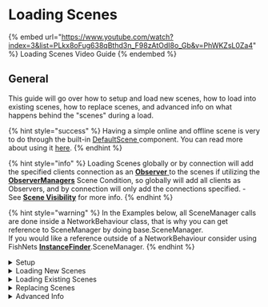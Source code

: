 # Loading Scenes

{% embed url="https://www.youtube.com/watch?index=3&list=PLkx8oFug638qBthd3n_F98zAtOdI8o_Gb&v=PhWKZsL0Za4" %}
Loading Scenes Video Guide
{% endembed %}

## General

This guide will go over how to setup and load new scenes, how to load into existing scenes, how to replace scenes, and advanced info on what happens behind the "scenes" during a load.

{% hint style="success" %}
Having a simple online and offline scene is very to do through the built-in [DefaultScene ](../../../../fishnet-building-blocks/components/utilities/defaultscene.md)component. You can read more about using it [here](automatic-online-and-offline-scenes.md).
{% endhint %}

{% hint style="info" %}
Loading Scenes globally or by connection will add the specified clients connection as an [**Observer** ](../../observers/)to the scenes if utilizing the [**ObserverManagers**](../../../../fishnet-building-blocks/components/managers/observermanager/) Scene Condition, so globally will add all clients as Observers, and by connection will only add the connections specified. - See [**Scene Visibility**](../scene-visibility.md) for more info.
{% endhint %}

{% hint style="warning" %}
In the Examples below, all SceneManager calls are done inside a NetworkBehaviour class, that is why you can get reference to SceneManager by doing base.SceneManager.\
If you would like a reference outside of a NetworkBehaviour consider using FishNets [**InstanceFinder**](../../instancefinder-guides.md).SceneManager.
{% endhint %}

<details>

<summary>Setup</summary>

Before calling the SceneManagers Load Scene functions you will need to setup the load data to tell the [**SceneManager**](../../../../fishnet-building-blocks/components/managers/scenemanager.md) how you want it to handle the scene load.

#### SceneLookupData

[**SceneLookupData**](../scene-data/scenelookupdata.md) is the class used to specify what scene you want the [**SceneManager**](../../../../fishnet-building-blocks/components/managers/scenemanager.md) to load. You do not need to create the lookup data manually but can instead use the SceneLoadData constructors which will create the SceneLookupData automatically.

#### SceneLoadData

When loading a scene in any way, you must pass in an instance of a [**SceneLoadData**](../../../../fishnet-building-blocks/components/managers/scenemanager.md)[ ](../scene-data/sceneloaddata.md)class into the load methods. This class provides the scene manager all of the info it needs to load the scene or scenes properly.

The constructors available for [**SceneLoadData**](../scene-data/sceneloaddata.md) will automatically create the [**SceneLookupData**](../scene-data/scenelookupdata.md) needed for the SceneManager to handle if you are loading a new scene, or an existing instance of one.

</details>

<details>

<summary>Loading New Scenes</summary>

Scenes can be loaded globally or for any number of specified clients, including none (which will only load the scene on the server).

{% hint style="info" %}
Loading new Scenes can only be done by Name, you **cannot** use Handles or Scene References.
{% endhint %}

#### Global Scenes

* Global Scenes can be loaded by calling `LoadGlobalScenes()` in the SceneManager.
* When loaded globally, scenes will be loaded for all current, and future clients.

```csharp
SceneLoadData sld = new SceneLoadData("Town");
base.SceneManager.LoadGlobalScenes(sld);
```

#### Connection Scenes

Connection Scenes follow the same principle, but have a few method overloads.

* You can load scenes for a single connection, multiple connections at once, or load scenes only on the server in preparation for connections.
* When loading by connection only the connections specified will load the scenes.
* You can add additional connections into a scene at any time.

```csharp
SceneLoadData sld = new SceneLoadData("Main");

// Load scenes for a single connection.
NetworkConnection conn = base.Owner;
base.SceneManager.LoadConnectionScenes(conn, sld);

// Load scenes for several connections at once.
NetworkConnection[] conns = new NetworkConnection[] { connA, connB };
base.SceneManager.LoadConnectionScenes(conns, sld);

// Load scenes only on the server. This can be used to preload scenes
// that you don't want all players in.
base.SceneManager.LoadConnectionScenes(sld); 
```

#### Loading Multiple Scenes

* Whether loading globally or by connection, you can load more than one scene in a single method call.
* When loading multiple scenes in one call, the NetworkObjects you put into [**Moved NetworkObjects**](../scene-data/sceneloaddata.md#movednetworkobjects) will be moved to the first valid scene in the list of scenes you tried to load. See Persisting NetworkObjects for more info about keeping NetworkObjects across scenes.

```csharp
//Loading Multiple Connections into Multiple Scenes
string[] scenesToLoad = new string[] {"Main", "Additive"};
NetworkConnection[] conns = new NetworkConnection[] {connA, connB,connC}

SceneLoadData sld = new SceneLoadData(scenesToLoad);
base.SceneManager.LoadConnectionScenes(conns, sld);
```

</details>

<details>

<summary>Loading Existing Scenes</summary>

If the scene is already loaded on the server, and you want to load clients into that instance of the scene. Most likely you will want to lookup that scene by scene reference, or handle to make sure you are getting the exact scene you need.

If you load the scene by name, it will load the connections into the first scene found with that name. If you are utilizing [**Scene Stacking**](../scene-stacking.md), then there may be multiple scenes loaded with the same name. So be alert when loading into existing scenes by name.

You can load clients into scenes that have no other clients in them if you are utilizing [**Scene Caching**](../scene-caching.md) **-** the ability to keep a scene loaded with its current state on the server when all clients leave the scene.

#### Getting References to a Loaded Scene

Here are a few ways to get reference to the scenes that you already loaded using FishNet's **SceneManager**.

**By Event:**

```csharp
// Manage your own collection of SceneReferences/Handles
// Customize how you want to manage you scene references so it's easy
// for you to find them later.
List<Scene> ScenesLoaded = new();

public void OnEnable()
{
    InstanceFinder.SceneManager.OnLoadEnd += RegisterScenes;
}

public void RegisterScenes(SceneLoadEndEventArgs args)
{
    // Only register on the server
    if (!args.QueueData.AsServer) return;
    
    //if you know you only loaded one scene you could just grab index [0]
    foreach(var scene in args.loadedScenes)
        ScenesLoaded.Add(scene);
}

public void OnDisable()
{
    InstanceFinder.SceneManager.OnLoadEnd -= RegisterScene;
}
```

**By Connection:**

```csharp
//NetworkConnections have a list of Scenes they are currently in. 
int clientToLookup;
InstanceFinder.ServerManger.Clients[clientToLookup].Scenes;
```

**By SceneManager.SceneConnnections:**

```csharp
// SceneManager keeps a Dictionary of all connection scenes as the key
// and the client connections that are in that scene as the value.
NetworkConnection conn;
Scene sceneNeeded;

// Get the scene you need with foreach or use LINQ to filter your conditions.
foreach(var pair in SceneManager.SceneConnections)
{
    if (pair.Value.Contains(conn))
        sceneNeeded = pair.Key;
}
```

#### Using Reference to Load Into Existing Instance

Use the methods above to get the reference or handle of a scene, and use that reference or handle to load a client into an existing scene.

```csharp
scene sceneReference;
NetworkConnection[] conns = new() {connA,connB};

// by reference
SceneLoadData sld = new(sceneReference);
base.SceneManager.LoadConnectionScenes(conns, sld);

// by handle
SceneLoadData sld = new(sceneReference.handle);
base.SceneManager.LoadConnectionScenes(conns, sld);
```

</details>

<details>

<summary>Replacing Scenes</summary>

Fishnet gives the ability to replace scenes that are already loaded on the clients with the new requested scenes to load.

To Replace Scenes you will set the ReplaceScene Option in the SceneLoadData

Replaced scenes will be unloaded before the new scenes are loaded.

Replacing Scenes by Default will replace scenes on both the server and clients. If you would like the server to keep the scene loaded and only replace the scene on the clients - see [**Scene Caching**](../scene-caching.md) for more details.

#### Replace None:

This is the default method when loading, it will ignore the replace options and load the scene in normally.

#### Replace All:

This will replace all scenes currently loaded in unity, even ones not managed by FishNet's SceneManager.

```csharp
// Replace All Option.
SceneLoadData sld = new SceneLoadData("DungeonScene");
sld.ReplaceScenes = ReplaceOption.All;

// This will replace all Scenes loaded by FishNet or outside of FishNet like Unity,
// and load "DungeonScene"
SceneManager.LoadGlobalScenes(sld);
```

#### Replace Online Only:

This will replace only scenes managed by the SceneManager in FishNet.

```csharp
// Replace Online Only Option.
SceneLoadData sld = new SceneLoadData("DungeonScene");
sld.ReplaceScenes = ReplaceOption.OnlineOnly;

// This will replace only scenes managed by the SceneManager in FishNet.
SceneManager.LoadGlobalScenes(sld);
```

</details>

<details>

<summary>Advanced Info</summary>

#### Behind the "Scenes"

The [**SceneManager**](../../../../fishnet-building-blocks/components/managers/scenemanager.md) Class has very detailed XML comments on how the load process works in detail, if you need to troubleshoot the scene load process, these comments will help you understand the flow of how a scene loads.

#### Events

Make sure to check out the [**Scene Events**](../scene-events.md) that you can subscribe to in order to have better control over your game.

</details>

